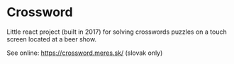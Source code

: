 # Crossword

Little react project (built in 2017) for solving crosswords puzzles on a touch screen 
located at a beer show.

See online: https://crossword.meres.sk/ (slovak only)


